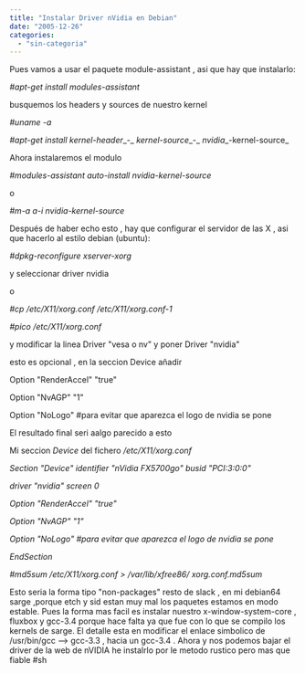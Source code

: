 ```yaml
---
title: "Instalar Driver nVidia en Debian"
date: "2005-12-26"
categories: 
  - "sin-categoria"
---
```


Pues vamos a usar el paquete module-assistant , asi que hay que instalarlo:

_#apt-get install modules-assistant_

busquemos los headers y sources de nuestro kernel

_#uname -a_

_#apt-get install kernel-header__\-<mi version>_ _kernel-source__\-<mi version>_ _nvidia__\-kernel-source_

Ahora instalaremos el modulo

_#modules-assistant auto-install nvidia-kernel-source_

o

_#m-a a-i nvidia-kernel-source_

Después de haber echo esto , hay que configurar el servidor de las X , asi que hacerlo al estilo debian (ubuntu):

_#dpkg-reconfigure xserver-xorg_

y seleccionar driver nvidia

o

_#cp /etc/X11/xorg.conf /etc/X11/xorg.conf-1_

_#pico /etc/X11/xorg.conf_

y modificar la linea Driver "vesa o nv" y poner Driver "nvidia"

esto es opcional , en la seccion Device añadir

Option "RenderAccel" "true"

Option "NvAGP" "1"

Option "NoLogo" #para evitar que aparezca el logo de nvidia se pone

El resultado final seri aalgo parecido a esto

Mi seccion _Device_ del fichero _/etc/X11/xorg.conf_

_Section "Device" identifier "nVidia FX5700go" busid "PCI:3:0:0"_

_driver "nvidia" screen 0_

_Option "RenderAccel" "true"_

_Option "NvAGP" "1"_

_Option "NoLogo" #para evitar que aparezca el logo de nvidia se pone_

_EndSection_

_#md5sum /etc/X11/xorg.conf > /var/lib/xfree86/ xorg.conf.md5sum_

Esto seria la forma tipo "non-packages" resto de slack , en mi debian64 sarge ,porque etch y sid estan muy mal los paquetes estamos en modo estable. Pues la forma mas facil es instalar nuestro x-window-system-core , fluxbox y gcc-3.4 porque hace falta ya que fue con lo que se compilo los kernels de sarge. El detalle esta en modificar el enlace simbolico de /usr/bin/gcc --> gcc-3.3 , hacia un gcc-3.4 . Ahora y nos podemos bajar el driver de la web de nVIDIA he instalrlo por le metodo rustico pero mas que fiable #sh

